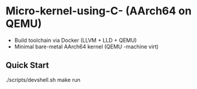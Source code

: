 # Micro-kernel-using-C- (AArch64 on QEMU)
- Build toolchain via Docker (LLVM + LLD + QEMU)
- Minimal bare-metal AArch64 kernel (QEMU -machine virt)

## Quick Start
./scripts/devshell.sh
make run
